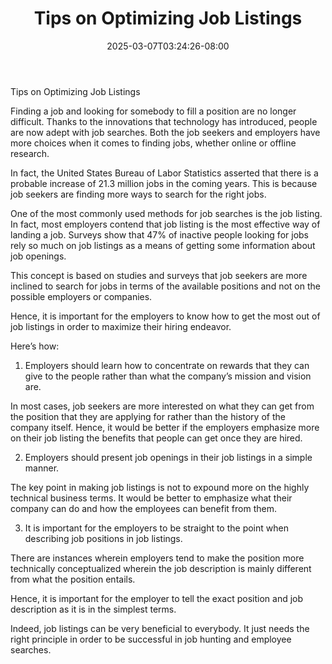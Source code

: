 ﻿---
title: "Tips on Optimizing Job Listings"
date: 2025-03-07T03:24:26-08:00
description: "Job Search Tips for Web Success"
featured_image: "/images/Job Search.jpg"
tags: ["Job Search"]
---

Tips on Optimizing Job Listings

Finding a job and looking for somebody to fill a position are no longer difficult. Thanks to the innovations that technology has introduced, people are now adept with job searches. Both the job seekers and employers have more choices when it comes to finding jobs, whether online or offline research.

In fact, the United States Bureau of Labor Statistics asserted that there is a probable increase of 21.3 million jobs in the coming years. This is because job seekers are finding more ways to search for the right jobs.

One of the most commonly used methods for job searches is the job listing. In fact, most employers contend that job listing is the most effective way of landing a job. Surveys show that 47% of inactive people looking for jobs rely so much on job listings as a means of getting some information about job openings.

This concept is based on studies and surveys that job seekers are more inclined to search for jobs in terms of the available positions and not on the possible employers or companies.

Hence, it is important for the employers to know how to get the most out of job listings in order to maximize their hiring endeavor.

Here’s how:

1. Employers should learn how to concentrate on rewards that they can give to the people rather than what the company’s mission and vision are.

In most cases, job seekers are more interested on what they can get from the position that they are applying for rather than the history of the company itself. Hence, it would be better if the employers emphasize more on their job listing the benefits that people can get once they are hired.

2. Employers should present job openings in their job listings in a simple manner.

The key point in making job listings is not to expound more on the highly technical business terms. It would be better to emphasize what their company can do and how the employees can benefit from them.

3. It is important for the employers to be straight to the point when describing job positions in job listings.

There are instances wherein employers tend to make the position more technically conceptualized wherein the job description is mainly different from what the position entails.

Hence, it is important for the employer to tell the exact position and job description as it is in the simplest terms. 

Indeed, job listings can be very beneficial to everybody. It just needs the right principle in order to be successful in job hunting and employee searches.

